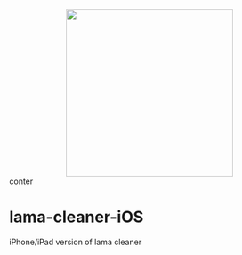 <center><img src=https://github.com/john-rocky/PersonSegmentationSampler/assets/23278992/8fed8e4c-ab95-4e2b-ac19-30cbe3069308 width=300></center>conter

# lama-cleaner-iOS
iPhone/iPad version of lama cleaner

